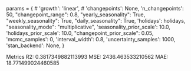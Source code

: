 params = {
    # 'growth': 'linear',
    # 'changepoints': None,
    'n_changepoints': 50,
    "changepoint_range": 0.8,
    "yearly_seasonality": True,
    "weekly_seasonality": True,
    "daily_seasonality": True,
    'holidays': holidays,
    "seasonality_mode": "multiplicative",
    'seasonality_prior_scale': 10.0,
    'holidays_prior_scale': 10.0,
    "changepoint_prior_scale": 0.05,
    'mcmc_samples': 0,
    'interval_width': 0.8,
    'uncertainty_samples': 1000,
    'stan_backend': None,
}

Metrics
R2:  0.3817349882113993
MSE:  2436.463533210562
MAE:  18.771499024460585